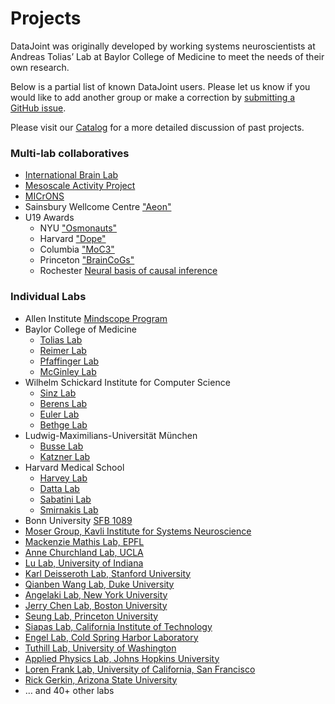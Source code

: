 # Projects

DataJoint was originally developed by working systems neuroscientists at Andreas Tolias’ Lab at Baylor College of Medicine to meet the needs of their own research.

Below is a partial list of known DataJoint users. Please let us know if you would like to add another group or make a correction by <a href="https://github.com/datajoint/datajoint-elements/issues">submitting a GitHub issue</a>.

Please visit our <a href="https://catalog.datajoint.io/">Catalog</a> for a more detailed discussion of past projects.

<h3>Multi-lab collaboratives</h3>

<ul>
    <li><a href="https://www.internationalbrainlab.com/#home">International Brain Lab</a></li>
    <li><a href="https://www.simonsfoundation.org/funded-project/multi-regional-neuronal-dynamics-of-memory-guided-flexible-behavior/">Mesoscale Activity Project</a></li>
    <li><a href="https://www.iarpa.gov/research-programs/microns">MICrONS</a></li>
    <li>Sainsbury Wellcome Centre <a href="https://www.sainsburywellcome.org/web/">"Aeon"</a></li>
    <li>U19 Awards
        <ul>
        <li>NYU <a href="https://www.osmonauts.org/">"Osmonauts"</a></li>
        <li>Harvard <a href="https://www.teamdope.org/">"Dope"</a></li>
        <li>Columbia <a href="https://confluence.columbia.edu/confluence/display/zmbbi/U19+Data+Science">"MoC3"</a></li>
        <li>Princeton <a href="https://www.braincogs.org/">"BrainCoGs"</a></li>
        <li>Rochester <a href="https://reporter.nih.gov/project-details/10047607">Neural basis of causal inference</a></li>
        </ul>
    </li>
</ul>


<h3>Individual Labs</h3>

<ul>
    <li>Allen Institute <a href="https://alleninstitute.org/what-we-do/brain-science/research/mindscope-program/">Mindscope Program</a>
    <li>Baylor College of Medicine
        <ul>
        <li><a href="https://toliaslab.org/">Tolias Lab</a></li>
        <li><a href="https://www.bcm.edu/research/faculty-labs/jacob-reimer-lab">Reimer Lab</a></li>
        <li><a href="https://www.bcm.edu/research/faculty-labs/paul-pfaffinger-lab">Pfaffinger Lab</a></li>
        <li><a href="https://www.bcm.edu/research/faculty-labs/matthew-mcginley-lab">McGinley Lab</a></li>
        </ul>
    </li>
    <li>Wilhelm Schickard Institute for Computer Science
        <ul>
        <li><a href="https://sinzlab.org/">Sinz Lab</a></li>
        <li><a href="https://philippberens.wordpress.com/">Berens Lab</a></li>
        <li><a href="http://www.eye-tuebingen.de/eulerlab/">Euler Lab</a></li>
        <li><a href="http://bethgelab.org/">Bethge Lab</a></li>
        </ul>
    </li>
    <li>Ludwig-Maximilians-Universität München
        <ul>
        <li><a href="https://www.neuro.bio.lmu.de/research_groups/res-busse_l/index.html">Busse Lab</a></li>
        <li><a href="https://www.neuro.bio.lmu.de/research_groups/res-katzner/index.html">Katzner Lab</a></li>
        </ul>
    </li>
    <li>Harvard Medical School
        <ul>        
        <li><a href="https://harveylab.hms.harvard.edu/">Harvey Lab</a></li>
        <li><a href="http://datta.hms.harvard.edu/">Datta Lab</a></li>
        <li><a href="http://sabatini.hms.harvard.edu/">Sabatini Lab</a></li>
        <li><a href="https://smirnakislab.bwh.harvard.edu/">Smirnakis Lab</a></li>
        </ul>
    </li>
    <li>Bonn University <a href="https://www.uni-bonn.de/en/news/280-2021">SFB 1089</a></li>
    <li><a href="https://www.ntnu.edu/kavli/moser-group">Moser Group, Kavli Institute for Systems Neuroscience</a></li>
    <li><a href="http://www.mackenziemathislab.org/">Mackenzie Mathis Lab, EPFL</a></li>
    <li><a href="https://churchlandlab.org/">Anne Churchland Lab, UCLA</a></li>
    <li><a href="http://www.lulaboratory.com/">Lu Lab, University of Indiana</a></li>
    <li><a href="http://web.stanford.edu/group/dlab/">Karl Deisseroth Lab, Stanford University</a></li>
    <li><a href="https://sites.duke.edu/qianbenwanglab/">Qianben Wang Lab, Duke University</a></li>
    <li><a href="https://angelakilabnyu.org/">Angelaki Lab, New York University</a></li>
    <li><a href="http://chen-lab.org/index.html">Jerry Chen Lab, Boston University</a></li>
    <li><a href="http://seunglab.org/">Seung Lab, Princeton University</a></li>
    <li><a href="https://www.bbe.caltech.edu/people/thanos-siapas">Siapas Lab, California Institute of Technology</a></li>
    <li><a href="https://www.cshl.edu/research/faculty-staff/tatiana-engel/">Engel Lab, Cold Spring Harbor Laboratory</a></li>
    <li><a href="http://faculty.washington.edu/tuthill/">Tuthill Lab, University of Washington</a></li>
    <li><a href="https://www.jhuapl.edu/">Applied Physics Lab, Johns Hopkins University</a></li>
    <li><a href="https://franklab.ucsf.edu/">Loren Frank Lab, University of California, San Francisco</a></li>
    <li><a href="https://isearch.asu.edu/profile/500553">Rick Gerkin, Arizona State University</a></li>
    <li>&#8230; and 40+ other labs</li>
</ul>
